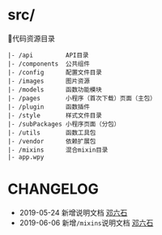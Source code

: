 # src/

代码资源目录

    |- /api         API目录
    |- /components  公共组件
    |- /config      配置文件目录
    |- /images      图片资源
    |- /models      函数功能模块
    |- /pages       小程序（首次下载）页面（主包）
    |- /plugin      函数插件
    |- /style       样式文件目录
    |- /subPackages 小程序页面（分包）
    |- /utils       函数工具包
    |- /vendor      依赖扩展包
    |- /mixins      混合mixin目录
    |- app.wpy


# CHANGELOG

* 2019-05-24 新增说明文档 [邓六石](https://gitee.com/Syory)
* 2019-06-06 新增`/mixins`说明文档 [邓六石](https://gitee.com/Syory)
